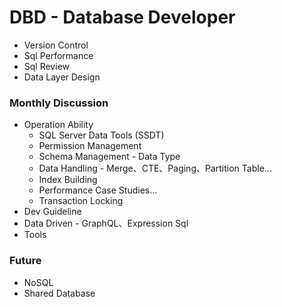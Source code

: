 # DBD - Database Developer
  - Version Control
  - Sql Performance
  - Sql Review
  - Data Layer Design

### Monthly Discussion
  - Operation Ability
    - SQL Server Data Tools (SSDT) 
    - Permission Management
    - Schema Management - Data Type
    - Data Handling - Merge、CTE、Paging、Partition Table...
    - Index Building
    - Performance Case Studies...
    - Transaction Locking
  - Dev Guideline
  - Data Driven - GraphQL、Expression Sql
  - Tools

### Future
 - NoSQL
 - Shared Database
